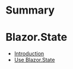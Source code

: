 # Summary

# Blazor.State

- [Introduction](01.introduction.md)
- [Use Blazor.State](02.use-blazor-state.md)